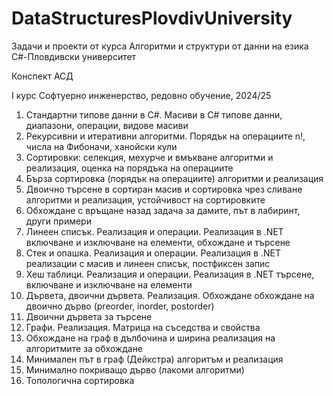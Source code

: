 # DataStructuresPlovdivUniversity
Задачи и проекти от курса Алгоритми и структури от данни на езика C#-Пловдивски университет 


Конспект АСД

I курс Софтуерно инженерство, редовно обучение, 2024/25
1. Стандартни типове данни в С#. Масиви в С#
типове данни, диапазони, операции, видове масиви
2. Рекурсивни и итеративни алгоритми. Порядък на операциите
n!, числа на Фибоначи, ханойски кули
3. Сортировки: селекция, мехурче и вмъкване
алгоритми и реализация, оценка на порядъка на операциите
4. Бърза сортировка (порядък на операциите)
алгоритми и реализация
5. Двоично търсене в сортиран масив и сортировка чрез сливане
алгоритми и реализация, устойчивост на сортировките
6. Обхождане с връщане назад
задача за дамите, път в лабиринт, други примери
7. Линеен списък. Реализация и операции. Реализация в .NET
включване и изключване на елементи, обхождане и търсене
8. Стек и опашка. Реализация и операции. Реализация в .NET
реализации с масив и линеен списък, постфиксен запис
9. Хеш таблици. Реализация и операции. Реализация в .NET
търсене, включване и изключване на елементи
10. Дървета, двоични дървета. Реализация. Обхождане
обхождане на двоично дърво (preorder, inorder, postorder)
11. Двоични дървета за търсене
12. Графи. Реализация. Матрица на съседства и свойства
13. Обхождане на граф в дълбочина и ширина
реализация на алгоритмите за обхождане
14. Минимален път в граф (Дейкстра)
алгоритъм и реализация
15. Минимално покриващо дърво (лакоми алгоритми)
16. Топологична сортировка
